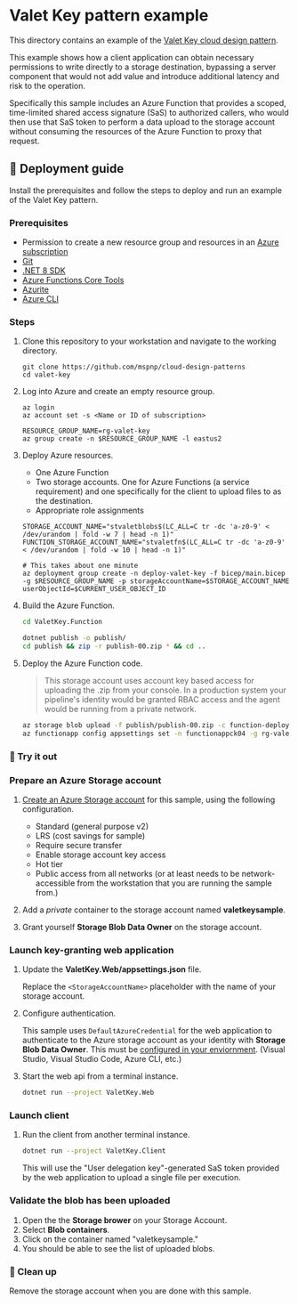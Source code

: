 # Valet Key pattern example

This directory contains an example of the [Valet Key cloud design pattern](https://learn.microsoft.com/azure/architecture/patterns/valet-key).

This example shows how a client application can obtain necessary permissions to write directly to a storage destination, bypassing a server component that would not add value and introduce additional latency and risk to the operation.

Specifically this sample includes an Azure Function that provides a scoped, time-limited shared access signature (SaS) to authorized callers, who would then use that SaS token to perform a data upload to the storage account without consuming the resources of the Azure Function to proxy that request.

## :rocket: Deployment guide

Install the prerequisites and follow the steps to deploy and run an example of the Valet Key pattern.

### Prerequisites

- Permission to create a new resource group and resources in an [Azure subscription](https://azure.com/free)
- [Git](https://git-scm.com/downloads)
- [.NET 8 SDK](https://dotnet.microsoft.com/download/dotnet/8.0)
- [Azure Functions Core Tools](https://learn.microsoft.com/azure/azure-functions/functions-run-local#install-the-azure-functions-core-tools)
- [Azurite](/azure/storage/common/storage-use-azurite)
- [Azure CLI](https://learn.microsoft.com/cli/azure/install-azure-cli)

### Steps

1. Clone this repository to your workstation and navigate to the working directory.

   ```shell
   git clone https://github.com/mspnp/cloud-design-patterns
   cd valet-key
   ```

1. Log into Azure and create an empty resource group.

   ```azurecli
   az login
   az account set -s <Name or ID of subscription>

   RESOURCE_GROUP_NAME=rg-valet-key
   az group create -n $RESOURCE_GROUP_NAME -l eastus2
   ```

1. Deploy Azure resources.

   - One Azure Function
   - Two storage accounts. One for Azure Functions (a service requirement) and one specifically for the client to upload files to as the destination.
   - Appropriate role assignments

   ```azurecli
   STORAGE_ACCOUNT_NAME="stvaletblobs$(LC_ALL=C tr -dc 'a-z0-9' < /dev/urandom | fold -w 7 | head -n 1)"
   FUNCTION_STORAGE_ACCOUNT_NAME="stvaletfn$(LC_ALL=C tr -dc 'a-z0-9' < /dev/urandom | fold -w 10 | head -n 1)"

   # This takes about one minute
   az deployment group create -n deploy-valet-key -f bicep/main.bicep -g $RESOURCE_GROUP_NAME -p storageAccountName=$STORAGE_ACCOUNT_NAME userObjectId=$CURRENT_USER_OBJECT_ID
   ```

1. Build the Azure Function.

   ```bash
   cd ValetKey.Function

   dotnet publish -o publish/
   cd publish && zip -r publish-00.zip * && cd ..
   ```

1. Deploy the Azure Function code.

   > This storage account uses account key based access for uploading the .zip from your console. In a production system your pipeline's identity would be granted RBAC access and the agent would be running from a private network.

   ```bash
   az storage blob upload -f publish/publish-00.zip -c function-deployments --account-name $FUNCTION_STORAGE_ACCOUNT_NAME
   az functionapp config appsettings set -n functionappck04 -g rg-valet-key --settings WEBSITE_RUN_FROM_PACKAGE=$(az storage blob url --account-name $FUNCTION_STORAGE_ACCOUNT_NAME --container-name function-deployments -n publish-00.zip -o tsv)
   ```

### :checkered_flag: Try it out

   

### Prepare an Azure Storage account

1. [Create an Azure Storage account](https://learn.microsoft.com/azure/storage/common/storage-account-create) for this sample, using the following configuration.

    - Standard (general purpose v2)
    - LRS (cost savings for sample)
    - Require secure transfer
    - Enable storage account key access
    - Hot tier
    - Public access from all networks (or at least needs to be network-accessible from the workstation that you are running the sample from.)

1. Add a _private_ container to the storage account named **valetkeysample**.

1. Grant yourself **Storage Blob Data Owner** on the storage account.

### Launch key-granting web application

1. Update the **ValetKey.Web/appsettings.json** file.

   Replace the `<StorageAccountName>` placeholder with the name of your storage account.

1. Configure authentication.

   This sample uses `DefaultAzureCredential` for the web application to authenticate to the Azure storage account as your identity with **Storage Blob Data Owner**. This must be [configured in your enviornment](https://learn.microsoft.com/en-us/dotnet/azure/sdk/authentication/?tabs=command-line#exploring-the-sequence-of-defaultazurecredential-authentication-methods). (Visual Studio, Visual Studio Code, Azure CLI, etc.)

1. Start the web api from a terminal instance.

   ```bash
   dotnet run --project ValetKey.Web
   ```

### Launch client

1. Run the client from another terminal instance.

   ```bash
   dotnet run --project ValetKey.Client
   ```

   This will use the "User delegation key"-generated SaS token provided by the web application to upload a single file per execution.

### Validate the blob has been uploaded

1. Open the the **Storage brower** on your Storage Account.
1. Select **Blob containers**.
1. Click on the container named "valetkeysample."
1. You should be able to see the list of uploaded blobs.

### :broom: Clean up

Remove the storage account when you are done with this sample.
